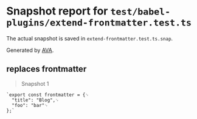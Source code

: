 # Snapshot report for `test/babel-plugins/extend-frontmatter.test.ts`

The actual snapshot is saved in `extend-frontmatter.test.ts.snap`.

Generated by [AVA](https://avajs.dev).

## replaces frontmatter

> Snapshot 1

    `export const frontmatter = {␊
      "title": "Blog",␊
      "foo": "bar"␊
    };`

